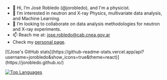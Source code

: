 - 👋 Hi, I’m José Robledo (@jorobledo), and I'm a physicist.
- 👀 I’m interested in neutron and X-ray Physics, multivariate data analysis, and Machine Learning.
- 💞️ I’m looking to collaborate on data analysis methodologies for neutron and X-ray experiments.
- 📫 Reach me at: jose.robledo@cab.cnea.gov.ar
- Check my [personal page](https://jorobledo.github.io/).

<p>
[![Jose's GitHub stats](https://github-readme-stats.vercel.app/api?username=jorobledo&show_icons=true&theme=react)](https://jorobledo.github.io/)
 
[![Top Languages](https://github-readme-stats.vercel.app/api/top-langs/?username=jorobledo&langs_count=5&theme=react)](https://jorobledo.github.io/)
</p>
 <!---
jorobledo/jorobledo is a ✨ special ✨ repository because its `README.md` (this file) appears on your GitHub profile.
You can click the Preview link to take a look at your changes.
--->
